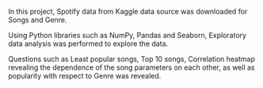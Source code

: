 In this project, Spotify data from Kaggle data source was downloaded for Songs and Genre.

Using Python libraries such as NumPy, Pandas and Seaborn, Exploratory data analysis was performed to explore the data.

Questions such as Least popular songs, Top 10 songs, Correlation heatmap revealing the dependence of the song parameters on each other, as well as popularity with respect to Genre was revealed. 
